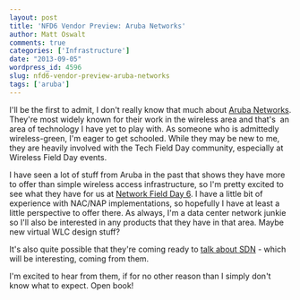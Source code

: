 ```yaml
---
layout: post
title: 'NFD6 Vendor Preview: Aruba Networks'
author: Matt Oswalt
comments: true
categories: ['Infrastructure']
date: "2013-09-05"
wordpress_id: 4596
slug: nfd6-vendor-preview-aruba-networks
tags: ['aruba']
---
```



I'll be the first to admit, I don't really know that much about [Aruba Networks](http://techfieldday.com/sponsor/aruba/). They're most widely known for their work in the wireless area and that's  an area of technology I have yet to play with. As someone who is admittedly wireless-green, I'm eager to get schooled. While they may be new to me, they are heavily involved with the Tech Field Day community, especially at Wireless Field Day events.

I have seen a lot of stuff from Aruba in the past that shows they have more to offer than simple wireless access infrastructure, so I'm pretty excited to see what they have for us at [Network Field Day 6](http://techfieldday.com/event/nfd6/). I have a little bit of experience with NAC/NAP implementations, so hopefully I have at least a little perspective to offer there. As always, I'm a data center network junkie so I'll also be interested in any products that they have in that area. Maybe new virtual WLC design stuff?

It's also quite possible that they're coming ready to [talk about SDN](http://www.computerweekly.com/news/2240185264/Aruba-SDN-tools-to-change-wireless-network-models) - which will be interesting, coming from them.

I'm excited to hear from them, if for no other reason than I simply don't know what to expect. Open book!
